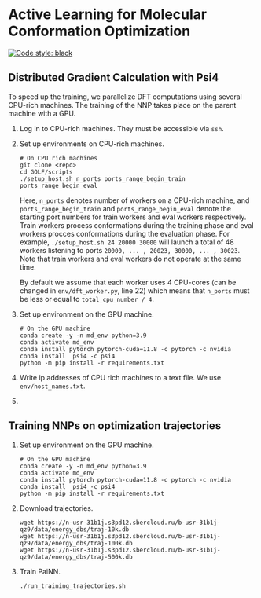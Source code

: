 # Active Learning for Molecular Conformation Optimization
<p align="left">
<a href="https://github.com/psf/black"><img alt="Code style: black" src="https://img.shields.io/badge/code%20style-black-000000.svg"></a>
</p>

## Distributed Gradient Calculation with Psi4
To speed up the training, we parallelize DFT computations using several CPU-rich machines. The training of the NNP takes place on the parent machine with a GPU.
1. Log in to CPU-rich machines. They must be accessible via `ssh`.
2. Set up environments on CPU-rich machines.
   ```
   # On CPU rich machines
   git clone <repo>
   cd GOLF/scripts
   ./setup_host.sh n_ports ports_range_begin_train ports_range_begin_eval
   ```
   Here, `n_ports` denotes number of workers on a CPU-rich machine, and `ports_range_begin_train` and `ports_range_begin_eval` denote the starting port numbers for train workers and eval workers respectively. Train workers process conformations during the training phase and eval workers procces conformations during the evaluation phase. For example, `./setup_host.sh 24 20000 30000` will launch a total of 48 workers listening to ports `20000, ... , 20023, 30000, ... , 30023`. Note that train workers and eval workers do not operate at the same time.
   
   By default we assume that each worker uses 4 CPU-cores (can be changed in `env/dft_worker.py`, line 22) which means that `n_ports` must be less or equal to `total_cpu_number / 4`.
3. Set up environment on the GPU machine.
   ```
   # On the GPU machine
   conda create -y -n md_env python=3.9
   conda activate md_env
   conda install pytorch pytorch-cuda=11.8 -c pytorch -c nvidia
   conda install  psi4 -c psi4
   python -m pip install -r requirements.txt
   ```
4. Write ip addresses of CPU rich machines to a text file. We use `env/host_names.txt`.
5. 

## Training NNPs on optimization trajectories
1. Set up environment on the GPU machine.
   ```
   # On the GPU machine
   conda create -y -n md_env python=3.9
   conda activate md_env
   conda install pytorch pytorch-cuda=11.8 -c pytorch -c nvidia
   conda install  psi4 -c psi4
   python -m pip install -r requirements.txt
   ```
2. Download trajectories.
   ```
   wget https://n-usr-31b1j.s3pd12.sbercloud.ru/b-usr-31b1j-qz9/data/energy_dbs/traj-10k.db
   wget https://n-usr-31b1j.s3pd12.sbercloud.ru/b-usr-31b1j-qz9/data/energy_dbs/traj-100k.db
   wget https://n-usr-31b1j.s3pd12.sbercloud.ru/b-usr-31b1j-qz9/data/energy_dbs/traj-500k.db
   ```
3. Train PaiNN.
   ```
   ./run_training_trajectories.sh
   ```
